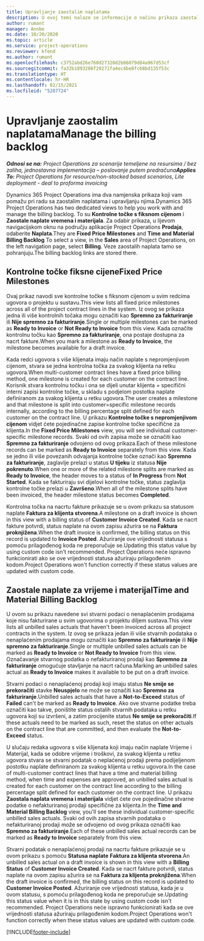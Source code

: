 ```yaml
---
title: Upravljanje zaostalim naplatama
description: U ovoj temi nalaze se informacije o načinu prikaza zaostalih naplata i rada s njima u aplikaciji Project Operations.
author: rumant
manager: Annbe
ms.date: 10/20/2020
ms.topic: article
ms.service: project-operations
ms.reviewer: kfend
ms.author: rumant
ms.openlocfilehash: c3752abd26e760d27320d2b86079d84a967d53cf
ms.sourcegitcommit: fa32b1893286f20271fa4ec4be8fc68bd135f53c
ms.translationtype: HT
ms.contentlocale: hr-HR
ms.lasthandoff: 02/15/2021
ms.locfileid: "5287724"
---
```

# <a name="manage-the-billing-backlog"></a><span data-ttu-id="9d987-103">Upravljanje zaostalim naplatama</span><span class="sxs-lookup"><span data-stu-id="9d987-103">Manage the billing backlog</span></span>

<span data-ttu-id="9d987-104">_**Odnosi se na:** Project Operations za scenarije temeljene na resursima / bez zaliha, jednostavna implementacija – poslovanje putem predračuna_</span><span class="sxs-lookup"><span data-stu-id="9d987-104">_**Applies To:** Project Operations for resource/non-stocked based scenarios, Lite deployment - deal to proforma invoicing_</span></span>

<span data-ttu-id="9d987-105">Dynamics 365 Project Operations ima dva namjenska prikaza koji vam pomažu pri radu sa zaostalim naplatama i upravljanju njima.</span><span class="sxs-lookup"><span data-stu-id="9d987-105">Dynamics 365 Project Operations has two dedicated views to help you work with and manage the billing backlog.</span></span> <span data-ttu-id="9d987-106">To su **Kontrolne točke s fiksnom cijenom** i **Zaostale naplate vremena i materijala**. Za odabir prikaza, u lijevom navigacijskom oknu na području aplikacije Project Operations **Prodaja**, odaberite **Naplata**.</span><span class="sxs-lookup"><span data-stu-id="9d987-106">They are **Fixed Price Milestones** and **Time and Material Billing Backlog** To select a view, in the **Sales** area of Project Operations, on the left navigation page, select **Billing**.</span></span> <span data-ttu-id="9d987-107">Veze zaostalih naplata tamo se pohranjuju.</span><span class="sxs-lookup"><span data-stu-id="9d987-107">The billing backlog links are stored there.</span></span>

## <a name="fixed-price-milestones"></a><span data-ttu-id="9d987-108">Kontrolne točke fiksne cijene</span><span class="sxs-lookup"><span data-stu-id="9d987-108">Fixed Price Milestones</span></span>

<span data-ttu-id="9d987-109">Ovaj prikaz navodi sve kontrolne točke s fiksnom cijenom u svim redcima ugovora o projektu u sustavu.</span><span class="sxs-lookup"><span data-stu-id="9d987-109">This view lists all fixed price milestones across all of the project contract lines in the system.</span></span> <span data-ttu-id="9d987-110">Iz ovog se prikaza jedna ili više kontrolnih točaka mogu označiti kao **Spremno za fakturiranje** ili **Nije spremno za fakturiranje**.</span><span class="sxs-lookup"><span data-stu-id="9d987-110">Single or multiple milestones can be marked as **Ready to Invoice** or **Not Ready to Invoice** from this view.</span></span> <span data-ttu-id="9d987-111">Kada označite kontrolnu točku kao **Spremno za fakturiranje**, ona postaje dostupna za nacrt fakture.</span><span class="sxs-lookup"><span data-stu-id="9d987-111">When you mark a milestone as **Ready to Invoice**, the milestone becomes available for a draft invoice.</span></span>

<span data-ttu-id="9d987-112">Kada redci ugovora s više klijenata imaju način naplate s nepromjenjivom cijenom, stvara se jedna kontrolna točka za svakog klijenta na retku ugovora.</span><span class="sxs-lookup"><span data-stu-id="9d987-112">When multi-customer contract lines have a fixed price billing method, one milestone is created for each customer on the contract line.</span></span> <span data-ttu-id="9d987-113">Korisnik stvara kontrolnu točku i ona se dijeli unutar klijenta = specifični interni zapisi kontrolne točke, u skladu s podjelom postotka naplate definiranom za svakog klijenta u retku ugovora.</span><span class="sxs-lookup"><span data-stu-id="9d987-113">The user creates a milestone and that milestone is split into customer=specific milestone records internally, according to the billing percentage split defined for each customer on the contract line.</span></span> <span data-ttu-id="9d987-114">U prikazu **Kontrolne točke s nepromjenjivom cijenom** vidjet ćete pojedinačne zapise kontrolne točke specifične za klijenta.</span><span class="sxs-lookup"><span data-stu-id="9d987-114">In the **Fixed Price Milestones** view, you will see individual customer-specific milestone records.</span></span> <span data-ttu-id="9d987-115">Svaki od ovih zapisa može se označiti kao **Spremno za fakturiranje** odvojeno od ovog prikaza.</span><span class="sxs-lookup"><span data-stu-id="9d987-115">Each of these milestone records can be marked as **Ready to Invoice** separately from this view.</span></span> <span data-ttu-id="9d987-116">Kada se jedno ili više povezanih odvajanja kontrolne točke označi kao **Spremno za fakturiranje**, zaglavlje prelazi u status **U tijeku** iz statusa **Nije pokrenuto**.</span><span class="sxs-lookup"><span data-stu-id="9d987-116">When one or more of the related milestone splits are marked as **Ready to Invoice**, the header moves to a status of **In Progress** from **Not Started**.</span></span> <span data-ttu-id="9d987-117">Kada se fakturiraju svi dijelovi kontrolne točke, status zaglavlja kontrolne točke prelazi u **Završeno**.</span><span class="sxs-lookup"><span data-stu-id="9d987-117">When all of the milestone splits have been invoiced, the header milestone status becomes **Completed**.</span></span>

<span data-ttu-id="9d987-118">Kontrolna točka na nacrtu fakture prikazuje se u ovom prikazu sa statusom naplate **Faktura za klijenta stvorena**.</span><span class="sxs-lookup"><span data-stu-id="9d987-118">A milestone on a draft invoice is shown in this view with a billing status of **Customer Invoice Created**.</span></span> <span data-ttu-id="9d987-119">Kada se nacrt fakture potvrdi, status naplate na ovom zapisu ažurira se na **Faktura proknjižena**.</span><span class="sxs-lookup"><span data-stu-id="9d987-119">When the draft invoice is confirmed, the billing status on this record is updated to **Invoice Posted**.</span></span> <span data-ttu-id="9d987-120">Ažuriranje ove vrijednosti statusa s pomoću prilagođenog koda ne preporučuje se.</span><span class="sxs-lookup"><span data-stu-id="9d987-120">Updating this status value by using custom code isn't recommended.</span></span> <span data-ttu-id="9d987-121">Project Operations neće ispravno funkcionirati ako se ove vrijednosti statusa ažuriraju prilagođenim kodom.</span><span class="sxs-lookup"><span data-stu-id="9d987-121">Project Operations won't function correctly if these status values are updated with custom code.</span></span>

## <a name="time-and-material-billing-backlog"></a><span data-ttu-id="9d987-122">Zaostale naplate za vrijeme i materijal</span><span class="sxs-lookup"><span data-stu-id="9d987-122">Time and Material Billing Backlog</span></span>

<span data-ttu-id="9d987-123">U ovom su prikazu navedene svi stvarni podaci o nenaplaćenim prodajama koje nisu fakturirane u svim ugovorima o projektu diljem sustava.</span><span class="sxs-lookup"><span data-stu-id="9d987-123">This view lists all unbilled sales actuals that haven't been invoiced across all project contracts in the system.</span></span> <span data-ttu-id="9d987-124">Iz ovog se prikaza jedan ili više stvarnih podataka o nenaplaćenim prodajama mogu označiti kao **Spremno za fakturiranje** ili **Nije spremno za fakturiranje**.</span><span class="sxs-lookup"><span data-stu-id="9d987-124">Single or multiple unbilled sales actuals can be marked as **Ready to Invoice** or **Not Ready to Invoice** from this view.</span></span> <span data-ttu-id="9d987-125">Označavanje stvarnog podatka o nefakturiranoj prodaji kao **Spremno za fakturiranje** omogućuje stavljanje na nacrt računa.</span><span class="sxs-lookup"><span data-stu-id="9d987-125">Marking an unbilled sales actual as **Ready to Invoice** makes it available to be put on a draft invoice.</span></span>

<span data-ttu-id="9d987-126">Stvarni podaci o nenaplaćenoj prodaji koji imaju status **Ne smije se prekoračiti** stavke **Neuspjelo** ne može se označiti kao **Spremno za fakturiranje**.</span><span class="sxs-lookup"><span data-stu-id="9d987-126">Unbilled sales actuals that have a **Not-to-Exceed** status of **Failed** can't be marked as **Ready to Invoice**.</span></span> <span data-ttu-id="9d987-127">Ako ove stvarne podatke treba označiti kao takve, poništite status ostalih stvarnih podataka u retku ugovora koji su izvršeni, a zatim procijenite status **Ne smije se prekoračiti**.</span><span class="sxs-lookup"><span data-stu-id="9d987-127">If these actuals need to be marked as such, reset the status on other actuals on the contract line that are committed, and then evaluate the **Not-to-Exceed** status.</span></span>

<span data-ttu-id="9d987-128">U slučaju redaka ugovora s više klijenata koji imaju način naplate Vrijeme i Materijal, kada se odobre vrijeme i troškovi, za svakog klijenta u retku ugovora stvara se stvarni podatak o neplaćenoj prodaji prema podijeljenom postotku naplate definiranom za svakog klijenta u retku ugovora.</span><span class="sxs-lookup"><span data-stu-id="9d987-128">In the case of multi-customer contract lines that have a time and material billing method, when time and expenses are approved, an unbilled sales actual is created for each customer on the contract line according to the billing percentage split defined for each customer on the contract line.</span></span> <span data-ttu-id="9d987-129">U prikazu **Zaostala naplata vremena i materijala** vidjet ćete ove pojedinačne stvarne podatke o nefakturiranoj prodaji specifične za klijenta.</span><span class="sxs-lookup"><span data-stu-id="9d987-129">In the **Time and Material Billing Backlog** view, you'll see these individual customer-specific unbilled sales actuals.</span></span> <span data-ttu-id="9d987-130">Svaki od ovih zapisa stvarnih podataka o nefakturiranoj prodaji može se odvojeno od ovog prikaza označiti kao **Spremno za fakturiranje**.</span><span class="sxs-lookup"><span data-stu-id="9d987-130">Each of these unbilled sales actual records can be marked as **Ready to Invoice** separately from this view.</span></span>

<span data-ttu-id="9d987-131">Stvarni podatak o nenaplaćenoj prodaji na nacrtu fakture prikazuje se u ovom prikazu s pomoću **Statusa naplate** **Faktura za klijenta stvorena**.</span><span class="sxs-lookup"><span data-stu-id="9d987-131">An unbilled sales actual on a draft invoice is shown in this view with a **Billing Status** of **Customer Invoice Created**.</span></span> <span data-ttu-id="9d987-132">Kada se nacrt fakture potvrdi, status naplate na ovom zapisu ažurira se na **Faktura za klijenta proknjižena**.</span><span class="sxs-lookup"><span data-stu-id="9d987-132">When the draft invoice is confirmed, the billing status on this record is updated to **Customer Invoice Posted**.</span></span> <span data-ttu-id="9d987-133">Ažuriranje ove vrijednosti statusa, kada je u ovom statusu, s pomoću prilagođenog koda ne preporučuje se.</span><span class="sxs-lookup"><span data-stu-id="9d987-133">Updating this status value when it is in this state by using custom code isn't recommended.</span></span> <span data-ttu-id="9d987-134">Project Operations neće ispravno funkcionirati kada se ove vrijednosti statusa ažuriraju prilagođenim kodom.</span><span class="sxs-lookup"><span data-stu-id="9d987-134">Project Operations won't function correctly when these status values are updated with custom code.</span></span>


[!INCLUDE[footer-include](../includes/footer-banner.md)]